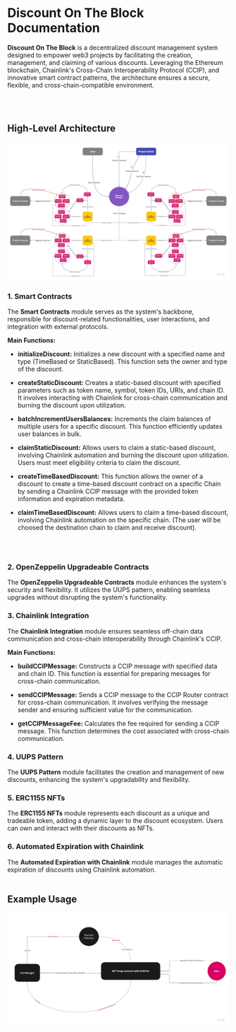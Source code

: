 # Discount On The Block Documentation

**Discount On The Block** is a decentralized discount management system designed to empower web3 projects by facilitating the creation, management, and claiming of various discounts. Leveraging the Ethereum blockchain, Chainlink's Cross-Chain Interoperability Protocol (CCIP), and innovative smart contract patterns, the architecture ensures a secure, flexible, and cross-chain-compatible environment.

<br ><br />
## High-Level Architecture

<img src="https://github.com/Sajad-Salehi/Discount-NFT-Service/blob/develop/docs/Mind%20Maps.jpg" width="950" >

### 1. Smart Contracts

The **Smart Contracts** module serves as the system's backbone, responsible for discount-related functionalities, user interactions, and integration with external protocols.

**Main Functions:**

- **initializeDiscount:** Initializes a new discount with a specified name and type (TimeBased or StaticBased). This function sets the owner and type of the discount.

- **createStaticDiscount:** Creates a static-based discount with specified parameters such as token name, symbol, token IDs, URIs, and chain ID. It involves interacting with Chainlink for cross-chain communication and burning the discount upon utilization.

- **batchIncrementUsersBalances:** Increments the claim balances of multiple users for a specific discount. This function efficiently updates user balances in bulk.

- **claimStaticDiscount:** Allows users to claim a static-based discount, involving Chainlink automation and burning the discount upon utilization. Users must meet eligibility criteria to claim the discount.

- **createTimeBasedDiscount:** This function allows the owner of a discount to create a time-based discount contract on a specific Chain by sending a Chainlink CCIP message with the provided token information and expiration metadata.
  
- **claimTimeBasedDiscount:** Allows users to claim a time-based discount, involving Chainlink automation on the specific chain. (The user will be choosed the destination chain to claim and receive discount).

<br ><br />
### 2. OpenZeppelin Upgradeable Contracts

The **OpenZeppelin Upgradeable Contracts** module enhances the system's security and flexibility. It utilizes the UUPS pattern, enabling seamless upgrades without disrupting the system's functionality.


### 3. Chainlink Integration

The **Chainlink Integration** module ensures seamless off-chain data communication and cross-chain interoperability through Chainlink's CCIP.

**Main Functions:**

- **buildCCIPMessage:** Constructs a CCIP message with specified data and chain ID. This function is essential for preparing messages for cross-chain communication.

- **sendCCIPMessage:** Sends a CCIP message to the CCIP Router contract for cross-chain communication. It involves verifying the message sender and ensuring sufficient value for the communication.

- **getCCIPMessageFee:** Calculates the fee required for sending a CCIP message. This function determines the cost associated with cross-chain communication.


### 4. UUPS Pattern

The **UUPS Pattern** module facilitates the creation and management of new discounts, enhancing the system's upgradability and flexibility.


### 5. ERC1155 NFTs

The **ERC1155 NFTs** module represents each discount as a unique and tradeable token, adding a dynamic layer to the discount ecosystem. Users can own and interact with their discounts as NFTs.


### 6. Automated Expiration with Chainlink

The **Automated Expiration with Chainlink** module manages the automatic expiration of discounts using Chainlink automation.
<br ><br />

## Example Usage
<img src="https://github.com/Sajad-Salehi/Discount-NFT-Service/blob/develop/docs/example.jpg" width="950" >

